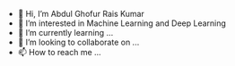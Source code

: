 - 👋 Hi, I’m Abdul Ghofur Rais Kumar
- 👀 I’m interested in Machine Learning and Deep Learning
- 🌱 I’m currently learning ...
- 💞️ I’m looking to collaborate on ...
- 📫 How to reach me ...

<!---
RaisGG/RaisGG is a ✨ special ✨ repository because its `README.md` (this file) appears on your GitHub profile.
You can click the Preview link to take a look at your changes.
--->
